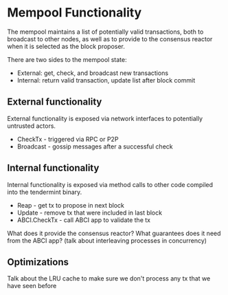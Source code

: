 # Mempool Functionality

The mempool maintains a list of potentially valid transactions,
both to broadcast to other nodes, as well as to provide to the
consensus reactor when it is selected as the block proposer.

There are two sides to the mempool state:

* External: get, check, and broadcast new transactions
* Internal: return valid transaction, update list after block commit


## External functionality

External functionality is exposed via network interfaces
to potentially untrusted actors.

* CheckTx - triggered via RPC or P2P
* Broadcast - gossip messages after a successful check

## Internal functionality

Internal functionality is exposed via method calls to other
code compiled into the tendermint binary.

* Reap - get tx to propose in next block
* Update - remove tx that were included in last block
* ABCI.CheckTx - call ABCI app to validate the tx

What does it provide the consensus reactor?
What guarantees does it need from the ABCI app?
(talk about interleaving processes in concurrency)

## Optimizations

Talk about the LRU cache to make sure we don't process any
tx that we have seen before

